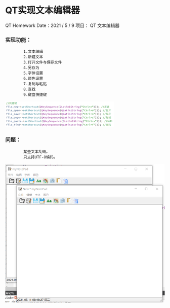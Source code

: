 # QT实现文本编辑器
QT Homework
Date：2021 / 5 / 9
项目：
QT 文本编辑器
### 实现功能：
            1.文本编辑
            2.新建文本        
            3.打开文件与保存文件
            4.另存为
            5.字体设置
            6.颜色设置
            7.复制与粘贴
            8.查找
            9.键盘快捷键
![Tetris-1](./picture/Texteditor-1.png)
### 问题：
            某些文本乱码。
            只支持UTF-8编码。
![Tetris-1](./picture/Texteditor-2.png)
